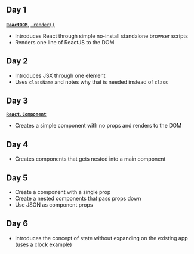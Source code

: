 ## Day 1

**[`ReactDOM`](https://reactjs.org/docs/react-dom.html)**, [`.render()`](https://reactjs.org/docs/react-dom.html#render)

* Introduces React through simple no-install standalone browser scripts
* Renders one line of ReactJS to the DOM

## Day 2

* Introduces JSX through one element
* Uses `className` and notes why that is needed instead of `class`

## Day 3

**[`React.Component`](https://reactjs.org/docs/react-component.html)**

* Creates a simple component with no props and renders to the DOM

## Day 4

* Creates components that gets nested into a main component

## Day 5

* Create a component with a single prop
* Create a nested components that pass props down
* Use JSON as component props

## Day 6

* Introduces the concept of state without expanding on the existing app (uses a clock example)
